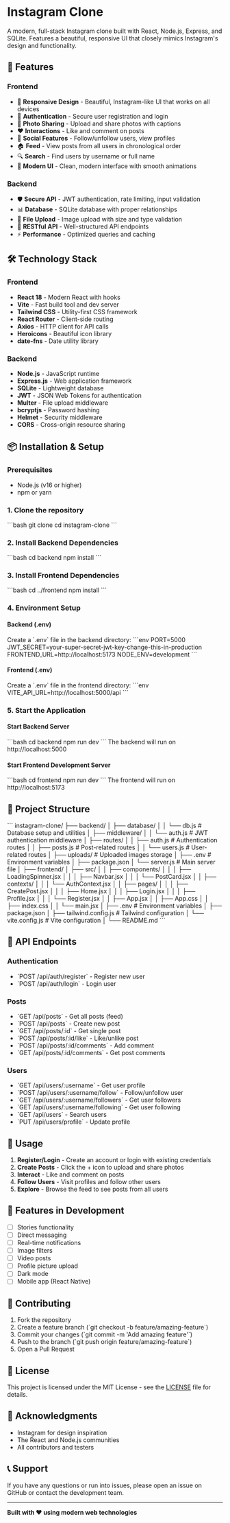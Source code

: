 # Instagram Clone

A modern, full-stack Instagram clone built with React, Node.js, Express, and SQLite. Features a beautiful, responsive UI that closely mimics Instagram's design and functionality.

## 🚀 Features

### Frontend
- 📱 **Responsive Design** - Beautiful, Instagram-like UI that works on all devices
- 🔐 **Authentication** - Secure user registration and login
- 📸 **Photo Sharing** - Upload and share photos with captions
- ❤️ **Interactions** - Like and comment on posts
- 👥 **Social Features** - Follow/unfollow users, view profiles
- 🏠 **Feed** - View posts from all users in chronological order
- 🔍 **Search** - Find users by username or full name
- 🎨 **Modern UI** - Clean, modern interface with smooth animations

### Backend
- 🛡️ **Secure API** - JWT authentication, rate limiting, input validation
- 📊 **Database** - SQLite database with proper relationships
- 📁 **File Upload** - Image upload with size and type validation
- 🔄 **RESTful API** - Well-structured API endpoints
- ⚡ **Performance** - Optimized queries and caching

## 🛠️ Technology Stack

### Frontend
- **React 18** - Modern React with hooks
- **Vite** - Fast build tool and dev server
- **Tailwind CSS** - Utility-first CSS framework
- **React Router** - Client-side routing
- **Axios** - HTTP client for API calls
- **Heroicons** - Beautiful icon library
- **date-fns** - Date utility library

### Backend
- **Node.js** - JavaScript runtime
- **Express.js** - Web application framework
- **SQLite** - Lightweight database
- **JWT** - JSON Web Tokens for authentication
- **Multer** - File upload middleware
- **bcryptjs** - Password hashing
- **Helmet** - Security middleware
- **CORS** - Cross-origin resource sharing

## 📦 Installation & Setup

### Prerequisites
- Node.js (v16 or higher)
- npm or yarn

### 1. Clone the repository
\`\`\`bash
git clone <repository-url>
cd instagram-clone
\`\`\`

### 2. Install Backend Dependencies
\`\`\`bash
cd backend
npm install
\`\`\`

### 3. Install Frontend Dependencies
\`\`\`bash
cd ../frontend
npm install
\`\`\`

### 4. Environment Setup

#### Backend (.env)
Create a \`.env\` file in the backend directory:
\`\`\`env
PORT=5000
JWT_SECRET=your-super-secret-jwt-key-change-this-in-production
FRONTEND_URL=http://localhost:5173
NODE_ENV=development
\`\`\`

#### Frontend (.env)
Create a \`.env\` file in the frontend directory:
\`\`\`env
VITE_API_URL=http://localhost:5000/api
\`\`\`

### 5. Start the Application

#### Start Backend Server
\`\`\`bash
cd backend
npm run dev
\`\`\`
The backend will run on http://localhost:5000

#### Start Frontend Development Server
\`\`\`bash
cd frontend
npm run dev
\`\`\`
The frontend will run on http://localhost:5173

## 📁 Project Structure

\`\`\`
instagram-clone/
├── backend/
│   ├── database/
│   │   └── db.js              # Database setup and utilities
│   ├── middleware/
│   │   └── auth.js            # JWT authentication middleware
│   ├── routes/
│   │   ├── auth.js            # Authentication routes
│   │   ├── posts.js           # Post-related routes
│   │   └── users.js           # User-related routes
│   ├── uploads/               # Uploaded images storage
│   ├── .env                   # Environment variables
│   ├── package.json
│   └── server.js              # Main server file
│
├── frontend/
│   ├── src/
│   │   ├── components/
│   │   │   ├── LoadingSpinner.jsx
│   │   │   ├── Navbar.jsx
│   │   │   └── PostCard.jsx
│   │   ├── contexts/
│   │   │   └── AuthContext.jsx
│   │   ├── pages/
│   │   │   ├── CreatePost.jsx
│   │   │   ├── Home.jsx
│   │   │   ├── Login.jsx
│   │   │   ├── Profile.jsx
│   │   │   └── Register.jsx
│   │   ├── App.jsx
│   │   ├── App.css
│   │   ├── index.css
│   │   └── main.jsx
│   ├── .env                   # Environment variables
│   ├── package.json
│   ├── tailwind.config.js     # Tailwind configuration
│   └── vite.config.js         # Vite configuration
│
└── README.md
\`\`\`

## 🔌 API Endpoints

### Authentication
- \`POST /api/auth/register\` - Register new user
- \`POST /api/auth/login\` - Login user

### Posts
- \`GET /api/posts\` - Get all posts (feed)
- \`POST /api/posts\` - Create new post
- \`GET /api/posts/:id\` - Get single post
- \`POST /api/posts/:id/like\` - Like/unlike post
- \`POST /api/posts/:id/comments\` - Add comment
- \`GET /api/posts/:id/comments\` - Get post comments

### Users
- \`GET /api/users/:username\` - Get user profile
- \`POST /api/users/:username/follow\` - Follow/unfollow user
- \`GET /api/users/:username/followers\` - Get user followers
- \`GET /api/users/:username/following\` - Get user following
- \`GET /api/users\` - Search users
- \`PUT /api/users/profile\` - Update profile

## 🎯 Usage

1. **Register/Login** - Create an account or login with existing credentials
2. **Create Posts** - Click the + icon to upload and share photos
3. **Interact** - Like and comment on posts
4. **Follow Users** - Visit profiles and follow other users
5. **Explore** - Browse the feed to see posts from all users

## 🚦 Features in Development

- [ ] Stories functionality
- [ ] Direct messaging
- [ ] Real-time notifications
- [ ] Image filters
- [ ] Video posts
- [ ] Profile picture upload
- [ ] Dark mode
- [ ] Mobile app (React Native)

## 🤝 Contributing

1. Fork the repository
2. Create a feature branch (\`git checkout -b feature/amazing-feature\`)
3. Commit your changes (\`git commit -m 'Add amazing feature'\`)
4. Push to the branch (\`git push origin feature/amazing-feature\`)
5. Open a Pull Request

## 📄 License

This project is licensed under the MIT License - see the [LICENSE](LICENSE) file for details.

## 🙏 Acknowledgments

- Instagram for design inspiration
- The React and Node.js communities
- All contributors and testers

## 📞 Support

If you have any questions or run into issues, please open an issue on GitHub or contact the development team.

---

**Built with ❤️ using modern web technologies**